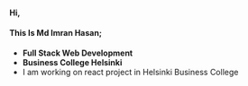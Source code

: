 #### Hi,
#### This Is Md Imran Hasan;

 - **Full Stack Web Development**
 - **Business College Helsinki**
 - I am working on react project in Helsinki Business College